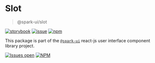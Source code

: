 # Slot

> @spark-ui/slot

[![storybook](https://img.shields.io/badge/storybook-black?logo=storybook)](https://sparkui.vercel.app/?path=/docs/components-slot--docs)
[![issue](https://img.shields.io/badge/report%20a%20bug-black?logo=openbugbounty&logoColor=red)](https://github.com/adevinta/spark/issues/new?&projects=4&template=bug-report.yml&assignees=&labels=Component,Component%3A%20slot)
[![npm](https://img.shields.io/npm/dt/%40spark-ui/slot?logo=npm&labelColor=black)](https://www.npmjs.com/package/@spark-ui/slot)

This package is part of the [`@spark-ui`](https://github.com/adevinta/spark) react-js user interface component library project.

[![Issues open](https://img.shields.io/github/issues-search/adevinta/spark?query=is%3Aopen%20label%3A%22Component%3A%20slot%22&logo=openbugbounty&logoColor=red&label=issues%20open&color=red)](https://github.com/adevinta/spark/issues?q=is%3Aopen+label%3Aslot)
[![NPM](https://img.shields.io/npm/l/%40spark-ui%2Fslot)](https://github.com/adevinta/spark/blob/main/packages/components/slot/LICENSE.md)

